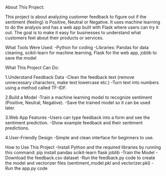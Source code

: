 About This Project:

This project is about analyzing customer feedback to figure out if the sentiment (feeling) is Positive, Neutral or Negative.
It uses machine learning to do the analysis and has a web app built with Flask where users can try it out.
The goal is to make it easy for businesses to understand what customers feel about their products or services.

What Tools Were Used:
-Python for coding
-Libraries: Pandas for data cleaning, scikit-learn for machine learning, Flask for the web app, joblib to save the model

What This Project Can Do:

1.Understand Feedback Data
-Clean the feedback text (remove unnecessary characters, make text lowercase etc.)
-Turn text into numbers using a method called TF-IDF.

2.Build a Model
-Train a machine learning model to recognize sentiment (Positive, Neutral, Negative).
-Save the trained model so it can be used later.

3.Web App Features
-Users can type feedback into a form and see the sentiment prediction.
-Show example feedback and their sentiment predictions.

4.User-Friendly Design
-Simple and clean interface for beginners to use.

How to Use This Project
-Install Python and the required libraries by running this command: pip install pandas scikit-learn flask joblib
-Train the Model
-Download the feedback.csv dataset
-Run the feedback.py code to create the model and vectorizer files (sentiment_model.pkl and vectorizer.pkl)
-Run the app.py code
